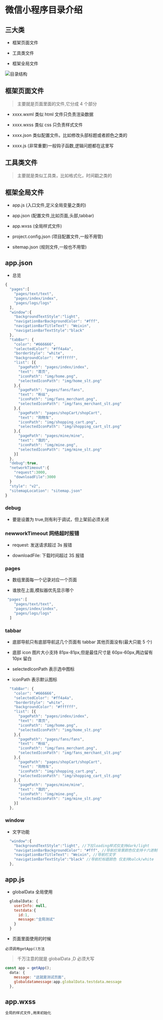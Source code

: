 # 微信小程序目录介绍

## 三大类

- 框架页面文件

- 工具类文件

- 框架全局文件

![目录结构](../logo/chengxu1.png)

## 框架页面文件

> 主要就是页面里面的文件,它分成 4 个部分

- xxxx.wxml 类似 html 文件只负责渲染数据

- xxxx.wxss 类似 css 只负责样式文件

- xxxx.json 类似配置文件。比如修改头部标题或者颜色之类的

- xxxx.js (非常重要)一般钩子函数,逻辑问题都在这里写

## 工具类文件

> 主要就是类似工具类，比如格式化，时间戳之类的

## 框架全局文件

- app.js (入口文件,定义全局变量之类的)

- app.json (配置文件,比如页面,头部,tabbar)

- app.wxss (全局样式文件)

- project.config.json (项目配置文件,一般不用管)

- sitemap.json (规则文件,一般也不用管)

## app.json

- 总览

```javascript
{
  "pages":[
    "pages/text/text",
    "pages/index/index",
    "pages/logs/logs"
  ],
  "window":{
    "backgroundTextStyle":"light",
    "navigationBarBackgroundColor": "#fff",
    "navigationBarTitleText": "Weixin",
    "navigationBarTextStyle":"black"
  },
  "tabBar": {
    "color": "#666666",
    "selectedColor": "#ff4a4a",
    "borderStyle": "white",
    "backgroundColor": "#ffffff",
    "list": [{
      "pagePath": "pages/index/index",
      "text": "首页",
      "iconPath": "img/home.png",
      "selectedIconPath": "img/home_slt.png"
    },{
      "pagePath": "pages/fans/fans",
      "text": "粉丝",
      "iconPath": "img/fans_merchant.png",
      "selectedIconPath": "img/fans_merchant_slt.png"
    },{
      "pagePath": "pages/shopCart/shopCart",
      "text": "购物车",
      "iconPath": "img/shopping_cart.png",
      "selectedIconPath": "img/shopping_cart_slt.png"
    },{
      "pagePath": "pages/mine/mine",
      "text": "我的",
      "iconPath": "img/mine.png",
      "selectedIconPath": "img/mine_slt.png"
    }]
  },
  "debug":true,
  "networkTimeout":{
    "request":3000,
    "downloadFile":3000
  }
  "style": "v2",
  "sitemapLocation": "sitemap.json"
}

```

### debug

- 要是设置为 true,则有利于调试，但上架前必须关闭

### newworkTimeout 网络超时报错

- request: 发送请求超过 3s 报错

- downloadFile: 下载时间超过 3S 报错

### pages

- 数组里面每一个记录对应一个页面

- 谁放在上面,模拟器优先显示哪个

```javascript
 "pages":[
    "pages/text/text",
    "pages/index/index",
    "pages/logs/logs"
  ]
```

### tabbar

- 底部导航只有底部导航这几个页面有 tabbar 其他页面没有(最大只能 5 个)

- 底部 icon 图片大小支持 81px-81px,但是最佳尺寸是 60px-60px,两边留有 10px 留白

- selectedIconPath 表示选中图标

- iconPath 表示默认图标

```javascript
  "tabBar": {
    "color": "#666666",
    "selectedColor": "#ff4a4a",
    "borderStyle": "white",
    "backgroundColor": "#ffffff",
    "list": [{
      "pagePath": "pages/index/index",
      "text": "首页",
      "iconPath": "img/home.png",
      "selectedIconPath": "img/home_slt.png"
    },{
      "pagePath": "pages/fans/fans",
      "text": "粉丝",
      "iconPath": "img/fans_merchant.png",
      "selectedIconPath": "img/fans_merchant_slt.png"
    },{
      "pagePath": "pages/shopCart/shopCart",
      "text": "购物车",
      "iconPath": "img/shopping_cart.png",
      "selectedIconPath": "img/shopping_cart_slt.png"
    },{
      "pagePath": "pages/mine/mine",
      "text": "我的",
      "iconPath": "img/mine.png",
      "selectedIconPath": "img/mine_slt.png"
    }]
  },
```

### window

- 文字功能

```javascript
  "window":{
    "backgroundTextStyle":"light", //下拉loading样式仅支持dark/light
    "navigationBarBackgroundColor": "#fff", //导航栏背景颜色仅支持十六进制
    "navigationBarTitleText": "Weixin", //导航栏文字
    "navigationBarTextStyle":"black" //导航栏标题颜色 仅支持balck/white
  },
```

## app.js

- globalData 全局使用

```javascript
  globalData: {
    userInfo: null,
    testdata:{
      id:1,
      message:"全局测试"
    }
  }
```

- 页面里面使用的时候

`必须调用getApp()方法`

> 千万注意的就是 globalData ,D 必须大写

```javascript
const app = getApp();
  data: {
    message: "这就是测试页面",
    globaldatamessage:app.globalData.testdata.message
  },
```

## app.wxss

```bash
全局的样式文件,用来初始化
```
